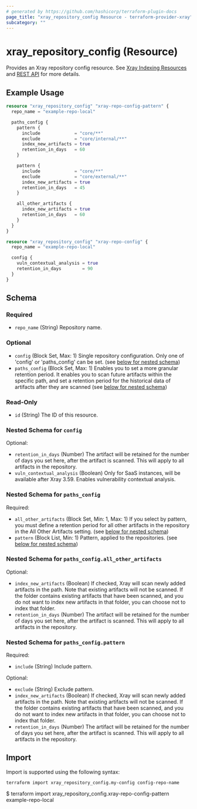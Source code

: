 ```yaml
---
# generated by https://github.com/hashicorp/terraform-plugin-docs
page_title: "xray_repository_config Resource - terraform-provider-xray"
subcategory: ""
---
```


# xray_repository_config (Resource)

Provides an Xray repository config resource. See [Xray Indexing Resources](https://www.jfrog.com/confluence/display/JFROG/Indexing+Xray+Resources#IndexingXrayResources-SetaRetentionPeriod) and [REST API](https://www.jfrog.com/confluence/display/JFROG/Xray+REST+API#XrayRESTAPI-UpdateRepositoriesConfigurations) for more details.

## Example Usage

```terraform
resource "xray_repository_config" "xray-repo-config-pattern" {
  repo_name = "example-repo-local"

  paths_config {
    pattern {
      include             = "core/**"
      exclude             = "core/internal/**"
      index_new_artifacts = true
      retention_in_days   = 60
    }

    pattern {
      include             = "core/**"
      exclude             = "core/external/**"
      index_new_artifacts = true
      retention_in_days   = 45
    }

    all_other_artifacts {
      index_new_artifacts = true
      retention_in_days   = 60
    }
  }
}

resource "xray_repository_config" "xray-repo-config" {
  repo_name = "example-repo-local"

  config {
    vuln_contextual_analysis = true
    retention_in_days        = 90
  }
}
```

<!-- schema generated by tfplugindocs -->
## Schema

### Required

- `repo_name` (String) Repository name.

### Optional

- `config` (Block Set, Max: 1) Single repository configuration. Only one of 'config' or 'paths_config' can be set. (see [below for nested schema](#nestedblock--config))
- `paths_config` (Block Set, Max: 1) Enables you to set a more granular retention period. It enables you to scan future artifacts within the specific path, and set a retention period for the historical data of artifacts after they are scanned (see [below for nested schema](#nestedblock--paths_config))

### Read-Only

- `id` (String) The ID of this resource.

<a id="nestedblock--config"></a>
### Nested Schema for `config`

Optional:

- `retention_in_days` (Number) The artifact will be retained for the number of days you set here, after the artifact is scanned. This will apply to all artifacts in the repository.
- `vuln_contextual_analysis` (Boolean) Only for SaaS instances, will be available after Xray 3.59. Enables vulnerability contextual analysis.


<a id="nestedblock--paths_config"></a>
### Nested Schema for `paths_config`

Required:

- `all_other_artifacts` (Block Set, Min: 1, Max: 1) If you select by pattern, you must define a retention period for all other artifacts in the repository in the All Other Artifacts setting. (see [below for nested schema](#nestedblock--paths_config--all_other_artifacts))
- `pattern` (Block List, Min: 1) Pattern, applied to the repositories. (see [below for nested schema](#nestedblock--paths_config--pattern))

<a id="nestedblock--paths_config--all_other_artifacts"></a>
### Nested Schema for `paths_config.all_other_artifacts`

Optional:

- `index_new_artifacts` (Boolean) If checked, Xray will scan newly added artifacts in the path. Note that existing artifacts will not be scanned. If the folder contains existing artifacts that have been scanned, and you do not want to index new artifacts in that folder, you can choose not to index that folder.
- `retention_in_days` (Number) The artifact will be retained for the number of days you set here, after the artifact is scanned. This will apply to all artifacts in the repository.


<a id="nestedblock--paths_config--pattern"></a>
### Nested Schema for `paths_config.pattern`

Required:

- `include` (String) Include pattern.

Optional:

- `exclude` (String) Exclude pattern.
- `index_new_artifacts` (Boolean) If checked, Xray will scan newly added artifacts in the path. Note that existing artifacts will not be scanned. If the folder contains existing artifacts that have been scanned, and you do not want to index new artifacts in that folder, you can choose not to index that folder.
- `retention_in_days` (Number) The artifact will be retained for the number of days you set here, after the artifact is scanned. This will apply to all artifacts in the repository.

## Import

Import is supported using the following syntax:

```shell
terraform import xray_repository_config.my-config config-repo-name
```
$ terraform import xray_repository_config.xray-repo-config-pattern example-repo-local
```